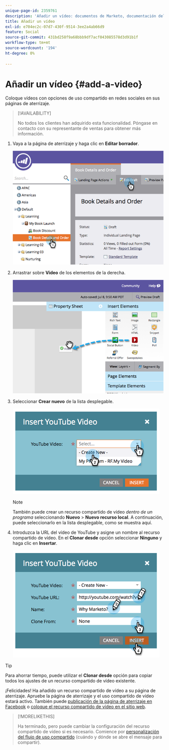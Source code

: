 ```yaml
---
unique-page-id: 2359761
description: 'Añadir un vídeo: documentos de Marketo, documentación del producto'
title: Añadir un vídeo
exl-id: e704ec2c-07d7-430f-9514-3ee2a4ab66d9
feature: Social
source-git-commit: 431bd258f9a68bbb9df7acf043085578d3d91b1f
workflow-type: tm+mt
source-wordcount: '194'
ht-degree: 0%

---
```


# Añadir un vídeo {#add-a-video}

Coloque vídeos con opciones de uso compartido en redes sociales en sus páginas de aterrizaje.

>[!AVAILABILITY]
>
>No todos los clientes han adquirido esta funcionalidad. Póngase en contacto con su representante de ventas para obtener más información.

1. Vaya a la página de aterrizaje y haga clic en **Editar borrador**.

   ![](assets/image2014-9-23-16-3a49-3a49.png)

1. Arrastrar sobre **Vídeo** de los elementos de la derecha.

   ![](assets/image2014-9-23-16-3a51-3a0.png)

1. Seleccionar **Crear nuevo** de la lista desplegable.

   ![](assets/image2014-9-23-16-3a51-3a11.png)

   >[!NOTE]
   >
   >También puede crear un recurso compartido de vídeo _dentro de un programa_ seleccionando **Nuevo** > **Nuevo recurso local**. A continuación, puede seleccionarlo en la lista desplegable, como se muestra aquí.

1. Introduzca la URL del vídeo de YouTube y asigne un nombre al recurso compartido de vídeo. En el **Clonar desde** opción seleccionar **Ninguno** y haga clic en **Insertar**.

   ![](assets/image2014-9-23-16-3a51-3a32.png)

>[!TIP]
>
>Para ahorrar tiempo, puede utilizar el **Clonar desde** opción para copiar todos los ajustes de un recurso compartido de vídeo existente.

¡Felicidades! Ha añadido un recurso compartido de vídeo a su página de aterrizaje. Apruebe la página de aterrizaje y el uso compartido de vídeo estará activo. También puede [publicación de la página de aterrizaje en Facebook](/help/marketo/product-docs/demand-generation/facebook/publish-landing-pages-to-facebook.md) o [coloque el recurso compartido de vídeo en el sitio web](/help/marketo/product-docs/demand-generation/social/configuring-social-actions/customize-video-share-flow.md).

>[!MORELIKETHIS]
>
>Ha terminado, pero puede cambiar la configuración del recurso compartido de vídeo si es necesario. Comience por [personalización del flujo de uso compartido](/help/marketo/product-docs/demand-generation/social/configuring-social-actions/customize-video-share-flow.md) (cuándo y dónde se abre el mensaje para compartir).
